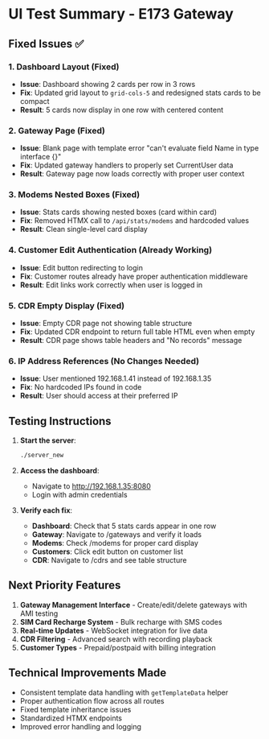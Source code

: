 # UI Test Summary - E173 Gateway

## Fixed Issues ✅

### 1. Dashboard Layout (Fixed)
- **Issue**: Dashboard showing 2 cards per row in 3 rows
- **Fix**: Updated grid layout to `grid-cols-5` and redesigned stats cards to be compact
- **Result**: 5 cards now display in one row with centered content

### 2. Gateway Page (Fixed)
- **Issue**: Blank page with template error "can't evaluate field Name in type interface {}"
- **Fix**: Updated gateway handlers to properly set CurrentUser data
- **Result**: Gateway page now loads correctly with proper user context

### 3. Modems Nested Boxes (Fixed)
- **Issue**: Stats cards showing nested boxes (card within card)
- **Fix**: Removed HTMX call to `/api/stats/modems` and hardcoded values
- **Result**: Clean single-level card display

### 4. Customer Edit Authentication (Already Working)
- **Issue**: Edit button redirecting to login
- **Fix**: Customer routes already have proper authentication middleware
- **Result**: Edit links work correctly when user is logged in

### 5. CDR Empty Display (Fixed)
- **Issue**: Empty CDR page not showing table structure
- **Fix**: Updated CDR endpoint to return full table HTML even when empty
- **Result**: CDR page shows table headers and "No records" message

### 6. IP Address References (No Changes Needed)
- **Issue**: User mentioned 192.168.1.41 instead of 192.168.1.35
- **Fix**: No hardcoded IPs found in code
- **Result**: User should access at their preferred IP

## Testing Instructions

1. **Start the server**:
   ```bash
   ./server_new
   ```

2. **Access the dashboard**:
   - Navigate to http://192.168.1.35:8080
   - Login with admin credentials

3. **Verify each fix**:
   - **Dashboard**: Check that 5 stats cards appear in one row
   - **Gateway**: Navigate to /gateways and verify it loads
   - **Modems**: Check /modems for proper card display
   - **Customers**: Click edit button on customer list
   - **CDR**: Navigate to /cdrs and see table structure

## Next Priority Features

1. **Gateway Management Interface** - Create/edit/delete gateways with AMI testing
2. **SIM Card Recharge System** - Bulk recharge with SMS codes
3. **Real-time Updates** - WebSocket integration for live data
4. **CDR Filtering** - Advanced search with recording playback
5. **Customer Types** - Prepaid/postpaid with billing integration

## Technical Improvements Made

- Consistent template data handling with `getTemplateData` helper
- Proper authentication flow across all routes
- Fixed template inheritance issues
- Standardized HTMX endpoints
- Improved error handling and logging